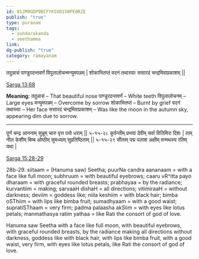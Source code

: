 ```yaml
---
id: 01JM9GDP9BCFYKSVD1S0PE0RZE
publish: "true"
type: puranam
tags:
  - sundarakanda
  - seethamma
link: 
dg-publish: "true"
category: ramayanam
---
```



तदुन्नासं पाण्डुरदन्तवर्णं
विपुलालोचन्मन्युमपन्नम् |
शोकाभितप्तं वदनं तथास्याः
ससारदं चन्द्रमिवाप्रकाशम् ||

[Sarga 13:68](https://www.valmikiramayan.net/utf8/sundara/sarga13/sundara_13_frame.htm)

**Meaning**:
तदुन्नासं – That beautiful nose
पाण्डुरदन्तवर्णं – White teeth
विपुलालोचनम् – Large eyes
मन्युमपन्नम् – Overcome by sorrow
शोकाभितप्तं – Burnt by grief
वदनं तथास्याः – Her face
ससारदं चन्द्रमिवाप्रकाशम् – Was like the moon in the autumn sky, appearing dim due to sorrow.

---
पूर्ण चन्द्र आननाम् सुभ्रूम् चारु वृत्त पयो धराम् || ५-१५-२८
कुर्वन्तीम् प्रभया देवीम् सर्वा वितिमिरा दिशः |
ताम् नील केशीम् बिम्ब ओष्ठीम् सुमध्याम् सुप्रतिष्ठिताम् || ५-१५-२९
सीताम् पद्म पलाश अक्षीम् मन्मथस्य रतिम् यथा |

[Sarga 15:28-29](https://www.valmikiramayan.net/utf8/sundara/sarga15/sundara_15_frame.htm)

28b-29. siitaam = (Hanuma saw) Seetha; puurNa candra aananaam = with a face like full moon; subhruum = with beautiful eyebrows; caaru vR^itta payo dharaam = with graceful rounded breasts; prabhayaa = by the radiance; kurvantiim = making; sarvaaH dishaH = all directions; vitimiraaH = without darkness; deviim = goddess like; niila keshiim = with black hair; bimba oSThiim = with lips like bimba fruit; sumadhyaam = with a good waist; supratiSThaam = very firm; padma palaasha akSiim = with eyes like lotus petals; manmathasya ratim yathaa = like Rati the consort of god of love.

Hanuma saw Seetha with a face like full moon, with beautiful eyebrows, with graceful rounded breasts, by the radiance making all directions without darkness, goddess like with black hair, with lips like bimba fruit, with a good waist, very firm, with eyes like lotus petals, like Rati the consort of god of love.